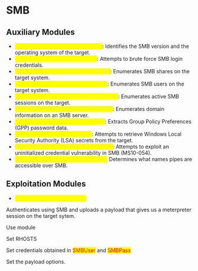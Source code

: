 # SMB

## Auxiliary Modules

* <mark style="color:yellow;">**`auxiliary/scanner/smb/smb_version`**</mark>: Identifies the SMB version and the operating system of the target.
* <mark style="color:yellow;">**`auxiliary/scanner/smb/smb_login`**</mark>: Attempts to brute force SMB login credentials.
* <mark style="color:yellow;">**`auxiliary/scanner/smb/smb_enumshares`**</mark>: Enumerates SMB shares on the target system.
* <mark style="color:yellow;">**`auxiliary/scanner/smb/smb_enumusers`**</mark>: Enumerates SMB users on the target system.
* <mark style="color:yellow;">**`auxiliary/scanner/smb/smb_enum_sessions`**</mark>: Enumerates active SMB sessions on the target.
* <mark style="color:yellow;">**`auxiliary/scanner/smb/smb_enumdomains`**</mark>: Enumerates domain information on an SMB server.
* <mark style="color:yellow;">**`auxiliary/scanner/smb/smb_enum_gpp`**</mark>: Extracts Group Policy Preferences (GPP) password data.
* <mark style="color:yellow;">**`auxiliary/scanner/smb/smb_lsa`**</mark>: Attempts to retrieve Windows Local Security Authority (LSA) secrets from the target.
* <mark style="color:yellow;">**`auxiliary/scanner/smb/smb_uninit_cred`**</mark>: Attempts to exploit an uninitialized credential vulnerability in SMB (MS10-054).
* <mark style="color:yellow;">**`auxiliary/scanner/smb/pipe_auditor:`**</mark> Determines what names pipes are accessible over SMB.

## Exploitation Modules

* <mark style="color:yellow;">exploit/windows/smb/psexec</mark>

Authenticates using SMB and uploads a payload that gives us a meterpreter session on the target sytem.

Use module

Set RHOSTS

Set credentials obtained in <mark style="color:red;">SMBUser</mark> and <mark style="color:red;">SMBPass</mark>

Set the  payload options.






